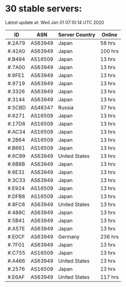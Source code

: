 # 30 stable servers:

Latest update at: Wed Jan 01 07:10:14 UTC 2020

| ID | ASN | Server Country | Online |
| -- | --- | -------------- | ------ |
| #.2A79 | AS63949 | Japan | 58 hrs |
| #.42A0 | AS63949 | Japan | 100 hrs |
| #.B494 | AS16509 | Japan | 13 hrs |
| #.7A00 | AS63949 | Japan | 13 hrs |
| #.6FE1 | AS63949 | Japan | 13 hrs |
| #.9719 | AS63949 | Japan | 13 hrs |
| #.3326 | AS63949 | Japan | 13 hrs |
| #.3144 | AS63949 | Japan | 13 hrs |
| #.5CBD | AS48347 | Russia | 37 hrs |
| #.6271 | AS16509 | Japan | 13 hrs |
| #.17D8 | AS16509 | Japan | 13 hrs |
| #.AC34 | AS16509 | Japan | 13 hrs |
| #.2B64 | AS16509 | Japan | 13 hrs |
| #.B661 | AS16509 | Japan | 13 hrs |
| #.6C99 | AS63949 | United States | 13 hrs |
| #.6B8B | AS63949 | Japan | 13 hrs |
| #.6E31 | AS63949 | Japan | 13 hrs |
| #.3C33 | AS63949 | Japan | 13 hrs |
| #.E924 | AS16509 | Japan | 13 hrs |
| #.DFB8 | AS16509 | Japan | 13 hrs |
| #.8FC6 | AS63949 | United States | 13 hrs |
| #.488C | AS63949 | Japan | 13 hrs |
| #.5B41 | AS63949 | Japan | 13 hrs |
| #.A57E | AS63949 | Japan | 13 hrs |
| #.E0CF | AS63949 | Germany | 236 hrs |
| #.7F01 | AS63949 | Japan | 13 hrs |
| #.C755 | AS16509 | Japan | 13 hrs |
| #.A466 | AS63949 | United States | 13 hrs |
| #.2576 | AS16509 | Japan | 13 hrs |
| #.E6AF | AS63949 | United States | 117 hrs |

